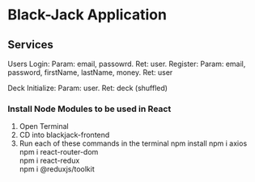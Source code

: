 # Black-Jack Application

## Services
  Users
    Login: Param: email, passowrd. Ret: user.
    Register: Param: email, password, firstName, lastName, money. Ret: user 
  
  Deck
    Initialize: Param: user. Ret: deck (shuffled)
  
  ### Install Node Modules to be used in React
  1. Open Terminal
  2. CD into blackjack-frontend
  3. Run each of these commands in the terminal
    npm install
    npm i axios<br/>
    npm i react-router-dom<br/>
    npm i react-redux<br/>
    npm i @reduxjs/toolkit<br/>
